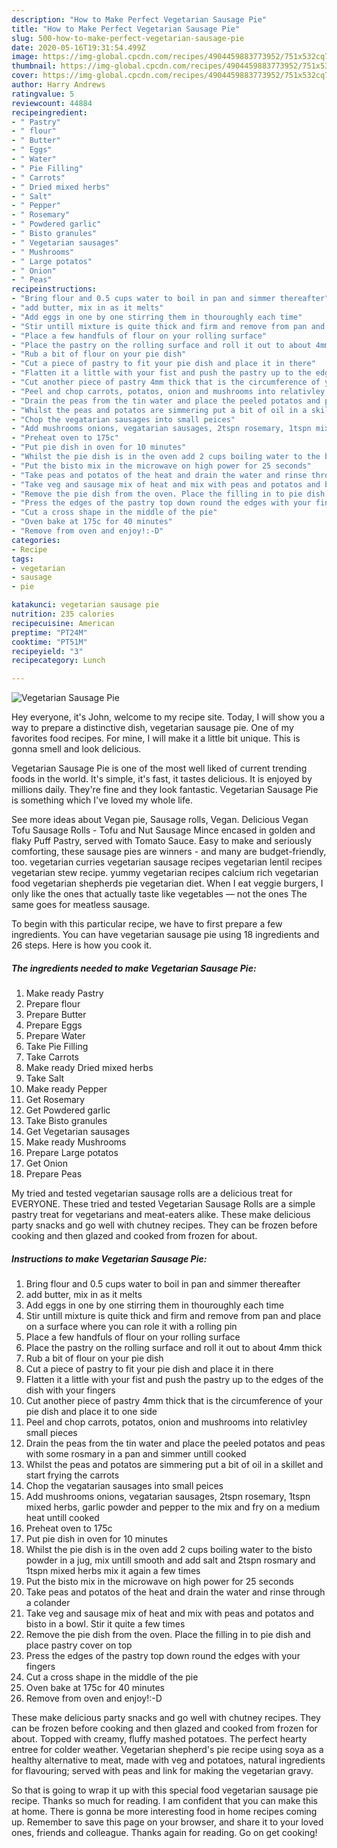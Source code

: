 ```yaml
---
description: "How to Make Perfect Vegetarian Sausage Pie"
title: "How to Make Perfect Vegetarian Sausage Pie"
slug: 500-how-to-make-perfect-vegetarian-sausage-pie
date: 2020-05-16T19:31:54.499Z
image: https://img-global.cpcdn.com/recipes/4904459883773952/751x532cq70/vegetarian-sausage-pie-recipe-main-photo.jpg
thumbnail: https://img-global.cpcdn.com/recipes/4904459883773952/751x532cq70/vegetarian-sausage-pie-recipe-main-photo.jpg
cover: https://img-global.cpcdn.com/recipes/4904459883773952/751x532cq70/vegetarian-sausage-pie-recipe-main-photo.jpg
author: Harry Andrews
ratingvalue: 5
reviewcount: 44884
recipeingredient:
- " Pastry"
- " flour"
- " Butter"
- " Eggs"
- " Water"
- " Pie Filling"
- " Carrots"
- " Dried mixed herbs"
- " Salt"
- " Pepper"
- " Rosemary"
- " Powdered garlic"
- " Bisto granules"
- " Vegetarian sausages"
- " Mushrooms"
- " Large potatos"
- " Onion"
- " Peas"
recipeinstructions:
- "Bring flour and 0.5 cups water to boil in pan and simmer thereafter"
- "add butter, mix in as it melts"
- "Add eggs in one by one stirring them in thouroughly each time"
- "Stir untill mixture is quite thick and firm and remove from pan and place on a surface where you can role it with a rolling pin"
- "Place a few handfuls of flour on your rolling surface"
- "Place the pastry on the rolling surface and roll it out to about 4mm thick"
- "Rub a bit of flour on your pie dish"
- "Cut a piece of pastry to fit your pie dish and place it in there"
- "Flatten it a little with your fist and push the pastry up to the edges of the dish with your fingers"
- "Cut another piece of pastry 4mm thick that is the circumference of your pie dish and place it to one side"
- "Peel and chop carrots, potatos, onion and mushrooms into relativley small pieces"
- "Drain the peas from the tin water and place the peeled potatos and peas with some rosmary in a pan and simmer untill cooked"
- "Whilst the peas and potatos are simmering put a bit of oil in a skillet and start frying the carrots"
- "Chop the vegatarian sausages into small peices"
- "Add mushrooms onions, vegatarian sausages, 2tspn rosemary, 1tspn mixed herbs, garlic powder and pepper to the mix and fry on a medium heat untill cooked"
- "Preheat oven to 175c"
- "Put pie dish in oven for 10 minutes"
- "Whilst the pie dish is in the oven add 2 cups boiling water to the bisto powder in a jug, mix untill smooth and add salt and 2tspn rosmary and 1tspn mixed herbs mix it again a few times"
- "Put the bisto mix in the microwave on high power for 25 seconds"
- "Take peas and potatos of the heat and drain the water and rinse through a colander"
- "Take veg and sausage mix of heat and mix with peas and potatos and bisto in a bowl. Stir it quite a few times"
- "Remove the pie dish from the oven. Place the filling in to pie dish and place pastry cover on top"
- "Press the edges of the pastry top down round the edges with your fingers"
- "Cut a cross shape in the middle of the pie"
- "Oven bake at 175c for 40 minutes"
- "Remove from oven and enjoy!:-D"
categories:
- Recipe
tags:
- vegetarian
- sausage
- pie

katakunci: vegetarian sausage pie 
nutrition: 235 calories
recipecuisine: American
preptime: "PT24M"
cooktime: "PT51M"
recipeyield: "3"
recipecategory: Lunch

---
```



![Vegetarian Sausage Pie](https://img-global.cpcdn.com/recipes/4904459883773952/751x532cq70/vegetarian-sausage-pie-recipe-main-photo.jpg)

Hey everyone, it's John, welcome to my recipe site. Today, I will show you a way to prepare a distinctive dish, vegetarian sausage pie. One of my favorites food recipes. For mine, I will make it a little bit unique. This is gonna smell and look delicious.

Vegetarian Sausage Pie is one of the most well liked of current trending foods in the world. It's simple, it's fast, it tastes delicious. It is enjoyed by millions daily. They're fine and they look fantastic. Vegetarian Sausage Pie is something which I've loved my whole life.

See more ideas about Vegan pie, Sausage rolls, Vegan. Delicious Vegan Tofu Sausage Rolls - Tofu and Nut Sausage Mince encased in golden and flaky Puff Pastry, served with Tomato Sauce. Easy to make and seriously comforting, these sausage pies are winners - and many are budget-friendly, too. vegetarian curries vegetarian sausage recipes vegetarian lentil recipes vegetarian stew recipe. yummy vegetarian recipes calcium rich vegetarian food vegetarian shepherds pie vegetarian diet. When I eat veggie burgers, I only like the ones that actually taste like vegetables — not the ones The same goes for meatless sausage.


To begin with this particular recipe, we have to first prepare a few ingredients. You can have vegetarian sausage pie using 18 ingredients and 26 steps. Here is how you cook it.

<!--inarticleads1-->

##### The ingredients needed to make Vegetarian Sausage Pie:

1. Make ready  Pastry
1. Prepare  flour
1. Prepare  Butter
1. Prepare  Eggs
1. Prepare  Water
1. Take  Pie Filling
1. Take  Carrots
1. Make ready  Dried mixed herbs
1. Take  Salt
1. Make ready  Pepper
1. Get  Rosemary
1. Get  Powdered garlic
1. Take  Bisto granules
1. Get  Vegetarian sausages
1. Make ready  Mushrooms
1. Prepare  Large potatos
1. Get  Onion
1. Prepare  Peas


My tried and tested vegetarian sausage rolls are a delicious treat for EVERYONE. These tried and tested Vegetarian Sausage Rolls are a simple pastry treat for vegetarians and meat-eaters alike. These make delicious party snacks and go well with chutney recipes. They can be frozen before cooking and then glazed and cooked from frozen for about. 

<!--inarticleads2-->

##### Instructions to make Vegetarian Sausage Pie:

1. Bring flour and 0.5 cups water to boil in pan and simmer thereafter
1. add butter, mix in as it melts
1. Add eggs in one by one stirring them in thouroughly each time
1. Stir untill mixture is quite thick and firm and remove from pan and place on a surface where you can role it with a rolling pin
1. Place a few handfuls of flour on your rolling surface
1. Place the pastry on the rolling surface and roll it out to about 4mm thick
1. Rub a bit of flour on your pie dish
1. Cut a piece of pastry to fit your pie dish and place it in there
1. Flatten it a little with your fist and push the pastry up to the edges of the dish with your fingers
1. Cut another piece of pastry 4mm thick that is the circumference of your pie dish and place it to one side
1. Peel and chop carrots, potatos, onion and mushrooms into relativley small pieces
1. Drain the peas from the tin water and place the peeled potatos and peas with some rosmary in a pan and simmer untill cooked
1. Whilst the peas and potatos are simmering put a bit of oil in a skillet and start frying the carrots
1. Chop the vegatarian sausages into small peices
1. Add mushrooms onions, vegatarian sausages, 2tspn rosemary, 1tspn mixed herbs, garlic powder and pepper to the mix and fry on a medium heat untill cooked
1. Preheat oven to 175c
1. Put pie dish in oven for 10 minutes
1. Whilst the pie dish is in the oven add 2 cups boiling water to the bisto powder in a jug, mix untill smooth and add salt and 2tspn rosmary and 1tspn mixed herbs mix it again a few times
1. Put the bisto mix in the microwave on high power for 25 seconds
1. Take peas and potatos of the heat and drain the water and rinse through a colander
1. Take veg and sausage mix of heat and mix with peas and potatos and bisto in a bowl. Stir it quite a few times
1. Remove the pie dish from the oven. Place the filling in to pie dish and place pastry cover on top
1. Press the edges of the pastry top down round the edges with your fingers
1. Cut a cross shape in the middle of the pie
1. Oven bake at 175c for 40 minutes
1. Remove from oven and enjoy!:-D


These make delicious party snacks and go well with chutney recipes. They can be frozen before cooking and then glazed and cooked from frozen for about. Topped with creamy, fluffy mashed potatoes. The perfect hearty entree for colder weather. Vegetarian shepherd&#39;s pie recipe using soya as a healthy alternative to meat, made with veg and potatoes, natural ingredients for flavouring; served with peas and link for making the vegetarian gravy. 

So that is going to wrap it up with this special food vegetarian sausage pie recipe. Thanks so much for reading. I am confident that you can make this at home. There is gonna be more interesting food in home recipes coming up. Remember to save this page on your browser, and share it to your loved ones, friends and colleague. Thanks again for reading. Go on get cooking!
